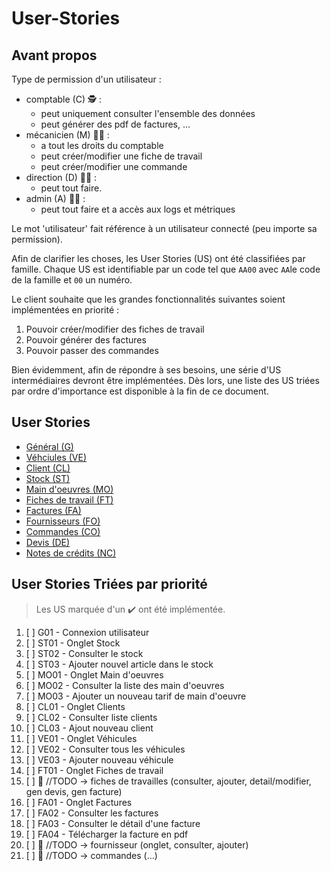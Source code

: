 # User-Stories

## Avant propos 
Type de permission d'un utilisateur :
- comptable (C) 🕵️ :
  - peut uniquement consulter l'ensemble des données
  - peut générer des pdf de factures, ...
- mécanicien (M) 👷‍♂️ :
  - a tout les droits du comptable
  - peut créer/modifier une fiche de travail
  - peut créer/modifier une commande
- direction (D) 👨‍💼 : 
  - peut tout faire.
- admin (A) 👨‍💻 :
  - peut tout faire et a accès aux logs et métriques 

Le mot 'utilisateur' fait référence à un utilisateur connecté (peu importe sa permission).

Afin de clarifier les choses, les User Stories (US) ont été classifiées par famille.
Chaque US est identifiable par un code tel que `AA00` avec `AA`le code de la famille et `00` un numéro. 

Le client souhaite que les grandes fonctionnalités suivantes soient implémentées en priorité :
1. Pouvoir créer/modifier des fiches de travail
2. Pouvoir générer des factures
3. Pouvoir passer des commandes 

Bien évidemment, afin de répondre à ses besoins, une série d'US intermédiaires devront être implémentées. Dès lors, une liste des US triées par ordre d'importance est disponible à la fin de ce document.

## User Stories

<ul>
    <li><a href="US_1_general">Général (G)</a></li>
    <li><a href="US_2_vehicules">Véhciules (VE)</a></li>
    <li><a href="US_3_clients">Client (CL)</a></li>
    <li><a href="US_4_stock">Stock (ST)</a></li>
    <li><a href="US_5_main-oeuvres">Main d'oeuvres (MO)</a></li>
    <li><a href="US_6_fiches-travail">Fiches de travail (FT)</a></li>
    <li><a href="US_7_factures">Factures (FA)</a></li>
    <li><a href="US_8_fournisseur">Fournisseurs (FO)</a></li>
    <li><a href="US_9_commandes">Commandes (CO)</a></li>
    <li><a href="US_10_devis">Devis (DE)</a></li>
    <li><a href="US_11_note-credit">Notes de crédits (NC)</a></li>
</ul>


## User Stories Triées par priorité
> Les US marquée d'un ✔️ ont été implémentée. 
1. [ ] G01 - Connexion utilisateur
2. [ ] ST01 - Onglet Stock
3. [ ] ST02 - Consulter le stock
4. [ ] ST03 - Ajouter nouvel article dans le stock
5. [ ] MO01 - Onglet Main d'oeuvres
6. [ ] MO02 - Consulter la liste des main d'oeuvres
7. [ ] MO03 - Ajouter un nouveau tarif de main d'oeuvre
8. [ ] CL01 - Onglet Clients
9. [ ] CL02 - Consulter liste clients
10. [ ] CL03 - Ajout nouveau client
11. [ ] VE01 - Onglet Véhicules
12. [ ] VE02 - Consulter tous les véhicules
13. [ ] VE03 - Ajouter nouveau véhicule
14. [ ] FT01 - Onglet Fiches de travail
15. [ ] 🔸 //TODO -> fiches de travailles (consulter, ajouter, detail/modifier, gen devis, gen facture)
16. [ ] FA01 - Onglet Factures
17. [ ] FA02 - Consulter les factures
18. [ ] FA03 - Consulter le détail d'une facture 
19. [ ] FA04 - Télécharger la facture en pdf
20. [ ] 🔸 //TODO -> fournisseur (onglet, consulter, ajouter)
21. [ ] 🔸 //TODO -> commandes (...)


